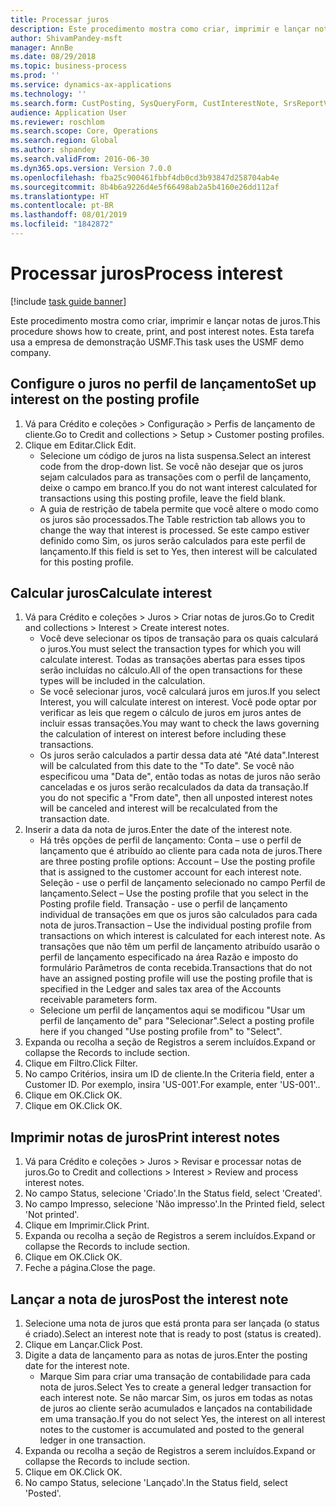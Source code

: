 ```yaml
---
title: Processar juros
description: Este procedimento mostra como criar, imprimir e lançar notas de juros.
author: ShivamPandey-msft
manager: AnnBe
ms.date: 08/29/2018
ms.topic: business-process
ms.prod: ''
ms.service: dynamics-ax-applications
ms.technology: ''
ms.search.form: CustPosting, SysQueryForm, CustInterestNote, SrsReportViewerForm
audience: Application User
ms.reviewer: roschlom
ms.search.scope: Core, Operations
ms.search.region: Global
ms.author: shpandey
ms.search.validFrom: 2016-06-30
ms.dyn365.ops.version: Version 7.0.0
ms.openlocfilehash: fba25c900461fbbf4db0cd3b93847d258704ab4e
ms.sourcegitcommit: 8b4b6a9226d4e5f66498ab2a5b4160e26dd112af
ms.translationtype: HT
ms.contentlocale: pt-BR
ms.lasthandoff: 08/01/2019
ms.locfileid: "1842872"
---
```

# <a name="process-interest"></a><span data-ttu-id="bc8bc-103">Processar juros</span><span class="sxs-lookup"><span data-stu-id="bc8bc-103">Process interest</span></span>

[!include [task guide banner](../../includes/task-guide-banner.md)]

<span data-ttu-id="bc8bc-104">Este procedimento mostra como criar, imprimir e lançar notas de juros.</span><span class="sxs-lookup"><span data-stu-id="bc8bc-104">This procedure shows how to create, print, and post interest notes.</span></span> <span data-ttu-id="bc8bc-105">Esta tarefa usa a empresa de demonstração USMF.</span><span class="sxs-lookup"><span data-stu-id="bc8bc-105">This task uses the USMF demo company.</span></span>


## <a name="set-up-interest-on-the-posting-profile"></a><span data-ttu-id="bc8bc-106">Configure o juros no perfil de lançamento</span><span class="sxs-lookup"><span data-stu-id="bc8bc-106">Set up interest on the posting profile</span></span>
1. <span data-ttu-id="bc8bc-107">Vá para Crédito e coleções > Configuração > Perfis de lançamento de cliente.</span><span class="sxs-lookup"><span data-stu-id="bc8bc-107">Go to Credit and collections > Setup > Customer posting profiles.</span></span>
2. <span data-ttu-id="bc8bc-108">Clique em Editar.</span><span class="sxs-lookup"><span data-stu-id="bc8bc-108">Click Edit.</span></span>
    * <span data-ttu-id="bc8bc-109">Selecione um código de juros na lista suspensa.</span><span class="sxs-lookup"><span data-stu-id="bc8bc-109">Select an interest code from the drop-down list.</span></span> <span data-ttu-id="bc8bc-110">Se você não desejar que os juros sejam calculados para as transações com o perfil de lançamento, deixe o campo em branco.</span><span class="sxs-lookup"><span data-stu-id="bc8bc-110">If you do not want interest calculated for transactions using this posting profile, leave the field blank.</span></span>  
    * <span data-ttu-id="bc8bc-111">A guia de restrição de tabela permite que você altere o modo como os juros são processados.</span><span class="sxs-lookup"><span data-stu-id="bc8bc-111">The Table restriction tab allows you to change the way that interest is processed.</span></span> <span data-ttu-id="bc8bc-112">Se este campo estiver definido como Sim, os juros serão calculados para este perfil de lançamento.</span><span class="sxs-lookup"><span data-stu-id="bc8bc-112">If this field is set to Yes, then interest will be calculated for this posting profile.</span></span>  

## <a name="calculate-interest"></a><span data-ttu-id="bc8bc-113">Calcular juros</span><span class="sxs-lookup"><span data-stu-id="bc8bc-113">Calculate interest</span></span>
1. <span data-ttu-id="bc8bc-114">Vá para Crédito e coleções > Juros > Criar notas de juros.</span><span class="sxs-lookup"><span data-stu-id="bc8bc-114">Go to Credit and collections > Interest > Create interest notes.</span></span>
    * <span data-ttu-id="bc8bc-115">Você deve selecionar os tipos de transação para os quais calculará o juros.</span><span class="sxs-lookup"><span data-stu-id="bc8bc-115">You must select the transaction types for which you will calculate interest.</span></span> <span data-ttu-id="bc8bc-116">Todas as transações abertas para esses tipos serão incluídas no cálculo.</span><span class="sxs-lookup"><span data-stu-id="bc8bc-116">All of the open transactions for these types will be included in the calculation.</span></span>  
    * <span data-ttu-id="bc8bc-117">Se você selecionar juros, você calculará juros em juros.</span><span class="sxs-lookup"><span data-stu-id="bc8bc-117">If you select Interest, you will calculate interest on interest.</span></span> <span data-ttu-id="bc8bc-118">Você pode optar por verificar as leis que regem o cálculo de juros em juros antes de incluir essas transações.</span><span class="sxs-lookup"><span data-stu-id="bc8bc-118">You may want to check the laws governing the calculation of interest on interest before including these transactions.</span></span>  
    * <span data-ttu-id="bc8bc-119">Os juros serão calculados a partir dessa data até "Até data".</span><span class="sxs-lookup"><span data-stu-id="bc8bc-119">Interest will be calculated from this date to the "To date".</span></span> <span data-ttu-id="bc8bc-120">Se você não especificou uma "Data de", então todas as notas de juros não serão canceladas e os juros serão recalculados da data da transação.</span><span class="sxs-lookup"><span data-stu-id="bc8bc-120">If you do not specific a "From date", then all unposted interest notes will be canceled and interest will be recalculated from the transaction date.</span></span>  
2. <span data-ttu-id="bc8bc-121">Inserir a data da nota de juros.</span><span class="sxs-lookup"><span data-stu-id="bc8bc-121">Enter the date of the interest note.</span></span>
    * <span data-ttu-id="bc8bc-122">Há três opções de perfil de lançamento: Conta – use o perfil de lançamento que é atribuído ao cliente para cada nota de juros.</span><span class="sxs-lookup"><span data-stu-id="bc8bc-122">There are three posting profile options:   Account – Use the posting profile that is assigned to the customer account for each interest note.</span></span>   <span data-ttu-id="bc8bc-123">Seleção - use o perfil de lançamento selecionado no campo Perfil de lançamento.</span><span class="sxs-lookup"><span data-stu-id="bc8bc-123">Select – Use the posting profile that you select in the Posting profile field.</span></span>   <span data-ttu-id="bc8bc-124">Transação - use o perfil de lançamento individual de transações em que os juros são calculados para cada nota de juros.</span><span class="sxs-lookup"><span data-stu-id="bc8bc-124">Transaction – Use the individual posting profile from transactions on which interest is calculated for each interest note.</span></span> <span data-ttu-id="bc8bc-125">As transações que não têm um perfil de lançamento atribuído usarão o perfil de lançamento especificado na área Razão e imposto do formulário Parâmetros de conta recebida.</span><span class="sxs-lookup"><span data-stu-id="bc8bc-125">Transactions that do not have an assigned posting profile will use the posting profile that is specified in the Ledger and sales tax area of the Accounts receivable parameters form.</span></span>  
    * <span data-ttu-id="bc8bc-126">Selecione um perfil de lançamentos aqui se modificou "Usar um perfil de lançamento de" para "Selecionar".</span><span class="sxs-lookup"><span data-stu-id="bc8bc-126">Select a posting profile here if you changed "Use posting profile from" to "Select".</span></span>  
3. <span data-ttu-id="bc8bc-127">Expanda ou recolha a seção de Registros a serem incluídos.</span><span class="sxs-lookup"><span data-stu-id="bc8bc-127">Expand or collapse the Records to include section.</span></span>
4. <span data-ttu-id="bc8bc-128">Clique em Filtro.</span><span class="sxs-lookup"><span data-stu-id="bc8bc-128">Click Filter.</span></span>
5. <span data-ttu-id="bc8bc-129">No campo Critérios, insira um ID de cliente.</span><span class="sxs-lookup"><span data-stu-id="bc8bc-129">In the Criteria field, enter a Customer ID.</span></span> <span data-ttu-id="bc8bc-130">Por exemplo, insira 'US-001'.</span><span class="sxs-lookup"><span data-stu-id="bc8bc-130">For example, enter 'US-001'..</span></span>
6. <span data-ttu-id="bc8bc-131">Clique em OK.</span><span class="sxs-lookup"><span data-stu-id="bc8bc-131">Click OK.</span></span>
7. <span data-ttu-id="bc8bc-132">Clique em OK.</span><span class="sxs-lookup"><span data-stu-id="bc8bc-132">Click OK.</span></span>

## <a name="print-interest-notes"></a><span data-ttu-id="bc8bc-133">Imprimir notas de juros</span><span class="sxs-lookup"><span data-stu-id="bc8bc-133">Print interest notes</span></span>
1. <span data-ttu-id="bc8bc-134">Vá para Crédito e coleções > Juros > Revisar e processar notas de juros.</span><span class="sxs-lookup"><span data-stu-id="bc8bc-134">Go to Credit and collections > Interest > Review and process interest notes.</span></span>
2. <span data-ttu-id="bc8bc-135">No campo Status, selecione 'Criado'.</span><span class="sxs-lookup"><span data-stu-id="bc8bc-135">In the Status field, select 'Created'.</span></span>
3. <span data-ttu-id="bc8bc-136">No campo Impresso, selecione 'Não impresso'.</span><span class="sxs-lookup"><span data-stu-id="bc8bc-136">In the Printed field, select 'Not printed'.</span></span>
4. <span data-ttu-id="bc8bc-137">Clique em Imprimir.</span><span class="sxs-lookup"><span data-stu-id="bc8bc-137">Click Print.</span></span>
5. <span data-ttu-id="bc8bc-138">Expanda ou recolha a seção de Registros a serem incluídos.</span><span class="sxs-lookup"><span data-stu-id="bc8bc-138">Expand or collapse the Records to include section.</span></span>
6. <span data-ttu-id="bc8bc-139">Clique em OK.</span><span class="sxs-lookup"><span data-stu-id="bc8bc-139">Click OK.</span></span>
7. <span data-ttu-id="bc8bc-140">Feche a página.</span><span class="sxs-lookup"><span data-stu-id="bc8bc-140">Close the page.</span></span>

## <a name="post-the-interest-note"></a><span data-ttu-id="bc8bc-141">Lançar a nota de juros</span><span class="sxs-lookup"><span data-stu-id="bc8bc-141">Post the interest note</span></span>
1. <span data-ttu-id="bc8bc-142">Selecione uma nota de juros que está pronta para ser lançada (o status é criado).</span><span class="sxs-lookup"><span data-stu-id="bc8bc-142">Select an interest note that is ready to post (status is created).</span></span>
2. <span data-ttu-id="bc8bc-143">Clique em Lançar.</span><span class="sxs-lookup"><span data-stu-id="bc8bc-143">Click Post.</span></span>
3. <span data-ttu-id="bc8bc-144">Digite a data de lançamento para as notas de juros.</span><span class="sxs-lookup"><span data-stu-id="bc8bc-144">Enter the posting date for the interest note.</span></span>
    * <span data-ttu-id="bc8bc-145">Marque Sim para criar uma transação de contabilidade para cada nota de juros.</span><span class="sxs-lookup"><span data-stu-id="bc8bc-145">Select Yes to create a general ledger transaction for each interest note.</span></span>     <span data-ttu-id="bc8bc-146">Se não marcar Sim, os juros em todas as notas de juros ao cliente serão acumulados e lançados na contabilidade em uma transação.</span><span class="sxs-lookup"><span data-stu-id="bc8bc-146">If you do not select Yes, the interest on all interest notes to the customer is accumulated and posted to the general ledger in one transaction.</span></span>  
4. <span data-ttu-id="bc8bc-147">Expanda ou recolha a seção de Registros a serem incluídos.</span><span class="sxs-lookup"><span data-stu-id="bc8bc-147">Expand or collapse the Records to include section.</span></span>
5. <span data-ttu-id="bc8bc-148">Clique em OK.</span><span class="sxs-lookup"><span data-stu-id="bc8bc-148">Click OK.</span></span>
6. <span data-ttu-id="bc8bc-149">No campo Status, selecione 'Lançado'.</span><span class="sxs-lookup"><span data-stu-id="bc8bc-149">In the Status field, select 'Posted'.</span></span>

